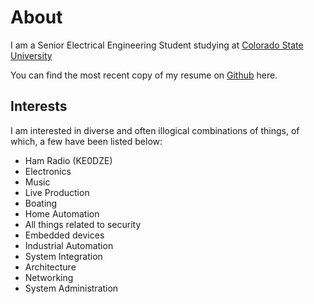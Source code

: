 # About

I am a Senior Electrical Engineering Student studying at [Colorado State
University](http://www.colostate.edu)


You can find the most recent copy of my resume on
[Github](https://github.com/sww1235/LaTeX-Resume/blob/master/LaTeX-Resume-2016.pdf)
here.


## Interests

I am interested in diverse and often illogical combinations of things, of which,
a few have been listed below:

-   Ham Radio (KE0DZE)
-   Electronics
-   Music
-   Live Production
-   Boating
-   Home Automation
-   All things related to security
-   Embedded devices
-   Industrial Automation
-   System Integration
-   Architecture
-   Networking
-   System Administration
